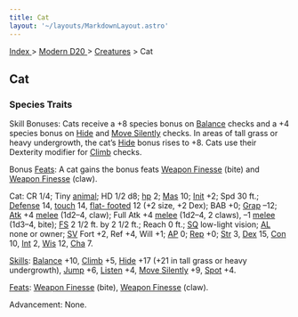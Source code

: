 ```yaml
---
title: Cat
layout: '~/layouts/MarkdownLayout.astro'
---
```


[ Index ](/) > [ Modern D20 ](/modern.d20.srd) > [Creatures](/modern.d20.srd/creatures) > Cat

## Cat

### Species Traits

Skill Bonuses: Cats receive a +8 species bonus on
[Balance](/modern.d20.srd/skills/balance) checks and a +4 species bonus on
[Hide](/modern.d20.srd/skills/hide) and [Move Silently](/modern.d20.srd/skills/move.silently) checks. In areas of tall grass
or heavy undergrowth, the cat’s [Hide](/modern.d20.srd/skills/hide) bonus
rises to +8. Cats use their Dexterity modifier for
[Climb](/modern.d20.srd/skills/climb) checks.

Bonus [Feats](/modern.d20.srd/feats): A cat gains the bonus feats [Weapon Finesse](/modern.d20.srd/feats/weapon.finesse) (bite) and [Weapon Finesse](/modern.d20.srd/feats/weapon.finesse) (claw).

Cat: CR 1/4; Tiny [animal](/modern.d20.srd/creature.types/animal); HD 1/2 d8;
[hp](/modern.d20.srd/combat/hit.points) 2;
[Mas](/modern.d20.srd/creatures/creature.overview) 10;
[Init](/modern.d20.srd/combat/initiative) +2; Spd 30 ft.;
[Defense](/modern.d20.srd/combat/defense) 14,
[touch](/modern.d20.srd/combat/attack.actions) 14, [flat- footed](/modern.d20.srd/combat/surprise) 12 (+2 size, +2 Dex); BAB +0;
[Grap](/modern.d20.srd/combat/grapple) –12;
[Atk](/modern.d20.srd/combat/attack.roll) +4
[melee](/modern.d20.srd/combat/attack.roll) (1d2–4, claw); Full Atk +4
[melee](/modern.d20.srd/combat/attack.roll) (1d2–4, 2 claws), –1
[melee](/modern.d20.srd/combat/attack.roll) (1d3–4, bite);
[FS](/modern.d20.srd/creatures/creature.overview) 2 1/2 ft. by 2 1/2 ft.;
Reach 0 ft.; [SQ](/modern.d20.srd/creatures/creature.overview) low-light
vision; [AL](/modern.d20.srd/basics/allegiances) none or owner;
[SV](/modern.d20.srd/basics/saving.throws) Fort +2, Ref +4, Will +1;
[AP](/modern.d20.srd/creatures/creature.overview) 0;
[Rep](/modern.d20.srd/creatures/creature.overview) +0;
[Str](/modern.d20.srd/basics/ability.scores) 3,
[Dex](/modern.d20.srd/basics/ability.scores) 15,
[Con](/modern.d20.srd/basics/ability.scores) 10,
[Int](/modern.d20.srd/basics/ability.scores) 2,
[Wis](/modern.d20.srd/basics/ability.scores) 12,
[Cha](/modern.d20.srd/basics/ability.scores) 7.

[Skills](/modern.d20.srd/skills): [Balance](/modern.d20.srd/skills/balance)
+10, [Climb](/modern.d20.srd/skills/climb) +5,
[Hide](/modern.d20.srd/skills/hide) +17 (+21 in tall grass or heavy
undergrowth), [Jump](/modern.d20.srd/skills/jump) +6,
[Listen](/modern.d20.srd/skills/listen) +4, [Move Silently](/modern.d20.srd/skills/move.silently) +9,
[Spot](/modern.d20.srd/skills/spot) +4.

[Feats](/modern.d20.srd/feats): [Weapon Finesse](/modern.d20.srd/feats/weapon.finesse) (bite), [Weapon Finesse](/modern.d20.srd/feats/weapon.finesse) (claw).

Advancement: None.


